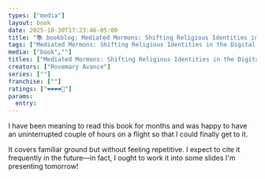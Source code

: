 ```yaml
---
types: ["media"]
layout: book
date: 2025-10-30T17:23:46-05:00
title: "📚 bookblog: Mediated Mormons: Shifting Religious Identities in the Digital Age  (❤️❤️❤️❤️🖤)"
tags: ["Mediated Mormons: Shifting Religious Identities in the Digital Age","Rosemary Avance","online Mormonism","Mormonism","",""]
media: ["book",""]
titles: ["Mediated Mormons: Shifting Religious Identities in the Digital Age"]
creators: ["Rosemary Avance"]
series: [""]
franchise: [""]
ratings: ["❤️❤️❤️❤️🖤"]
params:
  entry: 
---
```


I have been meaning to read this book for months and was happy to have an uninterrupted couple of hours on a flight so that I could finally get to it.

It covers familiar ground but without feeling repetitive. I expect to cite it frequently in the future—in fact, I ought to work it into some slides I'm presenting tomorrow!
